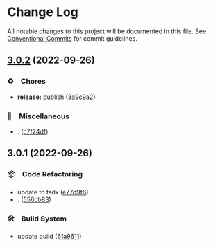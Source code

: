 # Change Log

All notable changes to this project will be documented in this file.
See [Conventional Commits](https://conventionalcommits.org) for commit guidelines.

## [3.0.2](https://github.com/bluelovers/ws-array/compare/sort-object-keys2@3.0.1...sort-object-keys2@3.0.2) (2022-09-26)



### ♻️　Chores

* **release:** publish ([3a9c9a2](https://github.com/bluelovers/ws-array/commit/3a9c9a226e6b9d89a4edeeb431e6fe6df1598671))


### 🔖　Miscellaneous

* . ([c7f24df](https://github.com/bluelovers/ws-array/commit/c7f24dffc867f36fdb75f618fb3bebee05fa645c))



## 3.0.1 (2022-09-26)



### 📦　Code Refactoring

* update to tsdx ([e77d9f6](https://github.com/bluelovers/ws-array/commit/e77d9f66acc24c9fb970ad6fef1e258d258ef32b))
* . ([556cb83](https://github.com/bluelovers/ws-array/commit/556cb8381c293db33aa2f3a6212f41d5623a9cec))


### 🛠　Build System

* update build ([61a9611](https://github.com/bluelovers/ws-array/commit/61a9611a37b94abeaf48adb4b296c9e39560d494))
